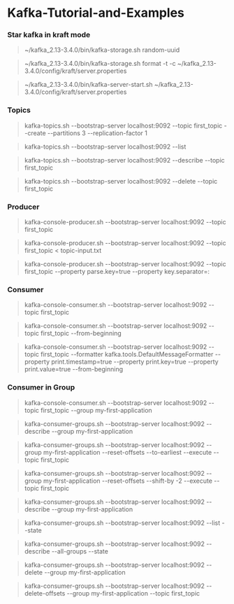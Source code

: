 # Kafka-Tutorial-and-Examples

### Star kafka in kraft mode
> ~/kafka_2.13-3.4.0/bin/kafka-storage.sh random-uuid

> ~/kafka_2.13-3.4.0/bin/kafka-storage.sh format -t <uuid> -c ~/kafka_2.13-3.4.0/config/kraft/server.properties

> ~/kafka_2.13-3.4.0/bin/kafka-server-start.sh ~/kafka_2.13-3.4.0/config/kraft/server.properties

### Topics
> kafka-topics.sh --bootstrap-server localhost:9092 --topic first_topic --create --partitions 3 --replication-factor 1

> kafka-topics.sh --bootstrap-server localhost:9092 --list

> kafka-topics.sh --bootstrap-server localhost:9092 --describe --topic first_topic

> kafka-topics.sh --bootstrap-server localhost:9092 --delete --topic first_topic

### Producer
> kafka-console-producer.sh --bootstrap-server localhost:9092 --topic first_topic

> kafka-console-producer.sh --bootstrap-server localhost:9092 --topic first_topic < topic-input.txt

> kafka-console-producer.sh --bootstrap-server localhost:9092 --topic first_topic --property parse.key=true --property key.separator=:
 
### Consumer
> kafka-console-consumer.sh --bootstrap-server localhost:9092 --topic first_topic

> kafka-console-consumer.sh --bootstrap-server localhost:9092 --topic first_topic --from-beginning

> kafka-console-consumer.sh --bootstrap-server localhost:9092 --topic first_topic --formatter kafka.tools.DefaultMessageFormatter --property print.timestamp=true --property print.key=true --property print.value=true --from-beginning

### Consumer in Group
> kafka-console-consumer.sh --bootstrap-server localhost:9092 --topic first_topic --group my-first-application 

> kafka-consumer-groups.sh --bootstrap-server localhost:9092 --describe --group my-first-application

> kafka-consumer-groups.sh --bootstrap-server localhost:9092 --group my-first-application --reset-offsets --to-earliest --execute --topic first_topic

> kafka-consumer-groups.sh --bootstrap-server localhost:9092 --group my-first-application --reset-offsets --shift-by -2 --execute --topic first_topic

> kafka-consumer-groups.sh --bootstrap-server localhost:9092 --describe --group my-first-application

> kafka-consumer-groups.sh --bootstrap-server localhost:9092 --list --state

> kafka-consumer-groups.sh --bootstrap-server localhost:9092 --describe --all-groups  --state

> kafka-consumer-groups.sh --bootstrap-server localhost:9092 --delete --group my-first-application

> kafka-consumer-groups.sh --bootstrap-server localhost:9092 --delete-offsets --group my-first-application --topic first_topic

